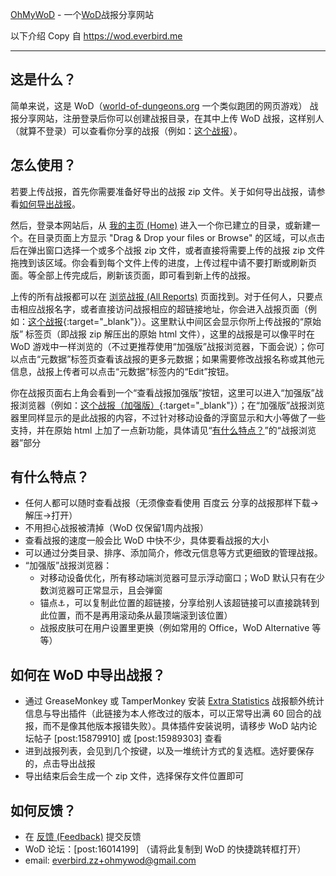 [OhMyWoD](https://wod.everbird.me) - 一个[WoD](https://world-of-dungeons.org)战报分享网站

以下介绍 Copy 自 https://wod.everbird.me

---

## 这是什么？

简单来说，这是 WoD（[world-of-dungeons.org](https://world-of-dungeons.org) 一个类似跑团的网页游戏） 战报分享网站，注册登录后你可以创建战报目录，在其中上传 WoD 战报，这样别人（就算不登录）可以查看你分享的战报（例如：[这个战报](https://wod.everbird.me/r/report/126)）。

## 怎么使用？

若要上传战报，首先你需要准备好导出的战报 zip 文件。关于如何导出战报，请参看[如何导出战报](#如何导出战报)。

然后，登录本网站后，从 [我的主页 (Home)](https://wod.everbird.me/r/r/) 进入一个你已建立的目录，或新建一个。在目录页面上方显示 "Drag & Drop your files or Browse" 的区域，可以点击后在弹出窗口选择一个或多个战报 zip 文件，或者直接将需要上传的战报 zip 文件拖拽到该区域。你会看到每个文件上传的进度，上传过程中请不要打断或刷新页面。等全部上传完成后，刷新该页面，即可看到新上传的战报。

上传的所有战报都可以在 [浏览战报 (All Reports)](https://wod.everbird.me/r/all) 页面找到。对于任何人，只要点击相应战报名字，或者直接访问战报相应的超链接地址，你会进入战报页面（例如：[这个战报](https://wod.everbird.me//r/report/126){:target="_blank"}）。这里默认中间区会显示你所上传战报的“原始版” 标签页（即战报 zip 解压出的原始 html 文件），这里的战报是可以像平时在 WoD 游戏中一样浏览的（不过更推荐使用“加强版”战报浏览器，下面会说）；你可以点击“元数据”标签页查看该战报的更多元数据；如果需要修改战报名称或其他元信息，战报上传者可以点击“元数据”标签内的“Edit”按钮。

你在战报页面右上角会看到一个“查看战报加强版”按钮，这里可以进入“加强版”战报浏览器（例如：[这个战报（加强版）](https://wod.everbird.me/r/report/126/reader/){:target="_blank"}）；在“加强版”战报浏览器里同样显示的是此战报的内容，不过针对移动设备的浮窗显示和大小等做了一些支持，并在原始 html 上加了一点新功能，具体请见“[有什么特点？](#有什么特点？)”的“战报浏览器”部分

## 有什么特点？

- 任何人都可以随时查看战报（无须像查看使用 百度云 分享的战报那样下载->解压->打开）
- 不用担心战报被清掉（WoD 仅保留1周内战报）
- 查看战报的速度一般会比 WoD 中快不少，具体要看战报的大小
- 可以通过分类目录、排序、添加简介，修改元信息等方式更细致的管理战报。
- “加强版”战报浏览器：
  - 对移动设备优化，所有移动端浏览器可显示浮动窗口；WoD 默认只有在少数浏览器可正常显示，且会弹窗
  - 锚点⚓，可以复制此位置的超链接，分享给别人该超链接可以直接跳转到此位置，而不是再用滚动条从最顶端滚到该位置️）
  - 战报皮肤可在用户设置里更换（例如常用的 Office，WoD Alternative 等等）

## 如何在 WoD 中导出战报？

- 通过 GreaseMonkey 或 TamperMonkey 安装 [Extra Statistics](https://wod.everbird.me/static/js/extra_statistics.user.js)  战报额外统计信息与导出插件（此链接为本人修改过的版本，可以正常导出满 60 回合的战报，而不是像其他版本报错失败）。具体插件安装说明，请移步 WoD 站内论坛帖子 [post:15879910] 或 [post:15989303] 查看
- 进到战报列表，会见到几个按键，以及一堆统计方式的复选框。选好要保存的，点击导出战报
- 导出结束后会生成一个 zip 文件，选择保存文件位置即可

## 如何反馈？

- 在 [反馈 (Feedback)](https://wod.everbird.me/feedback) 提交反馈
- WoD 论坛：[post:16014199] （请将此复制到 WoD 的快捷跳转框打开）
- email: everbird.zz+ohmywod@gmail.com
